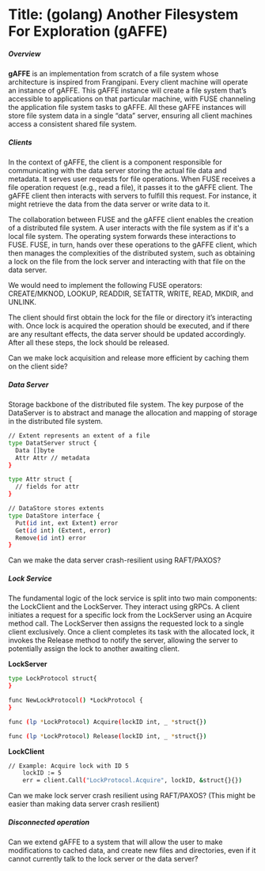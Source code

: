 # Title: (golang) Another Filesystem For Exploration (gAFFE)


##### Overview

**gAFFE** is an implementation from scratch of a file system whose architecture is inspired from Frangipani. Every client machine will operate an instance of gAFFE. This gAFFE instance will create a file system that’s accessible to applications on that particular machine, with FUSE channeling the application file system tasks to gAFFE. All these gAFFE instances will store file system data in a single “data” server, ensuring all client machines access a consistent shared file system.

##### Clients

In the context of gAFFE, the client is a component responsible for communicating with the data server storing the actual file data and metadata. It serves user requests for file operations.
When FUSE receives a file operation request (e.g., read a file), it passes it to the gAFFE client. The gAFFE client then interacts with servers to fulfill this request. For instance, it might retrieve the data from the data server or write data to it.

The collaboration between FUSE and the gAFFE client enables the creation of a distributed file system. A user interacts with the file system as if it's a local file system. The operating system forwards these interactions to FUSE. FUSE, in turn, hands over these operations to the gAFFE client, which then manages the complexities of the distributed system, such as obtaining a lock on the file from the lock server and interacting with that file on the data server. 

We would need to implement the following FUSE operators: CREATE/MKNOD, LOOKUP, READDIR, SETATTR, WRITE, READ, MKDIR, and UNLINK.

The client should first obtain the lock for the file or directory it’s interacting with. Once lock is acquired the operation should be executed, and if there are any resultant effects, the data server should be updated accordingly. After all these steps, the lock should be released.

Can we make lock acquisition and release more efficient by caching them on the client side?

##### Data Server

Storage backbone of the distributed file system. The key purpose of the DataServer is to abstract and manage the allocation and mapping of storage in the distributed file system.

```sh
// Extent represents an extent of a file
type DatatServer struct {
  Data []byte
  Attr Attr // metadata
}

type Attr struct {
  // fields for attr
}

// DataStore stores extents
type DataStore interface {
  Put(id int, ext Extent) error
  Get(id int) (Extent, error)
  Remove(id int) error
}
```

Can we make the data server crash-resilient using RAFT/PAXOS?

##### Lock Service

The fundamental logic of the lock service is split into two main components: the LockClient and the LockServer. They interact using gRPCs. A client initiates a request for a specific lock from the LockServer using an Acquire method call. The LockServer then assigns the requested lock to a single client exclusively. Once a client completes its task with the allocated lock, it invokes the Release method to notify the server, allowing the server to potentially assign the lock to another awaiting client.


**LockServer**
```sh
type LockProtocol struct{	
}

func NewLockProtocol() *LockProtocol {	
}

func (lp *LockProtocol) Acquire(lockID int, _ *struct{})

func (lp *LockProtocol) Release(lockID int, _ *struct{})
```

**LockClient**
```sh
// Example: Acquire lock with ID 5
	lockID := 5
	err = client.Call("LockProtocol.Acquire", lockID, &struct{}{})
```

Can we make lock server crash resilient using RAFT/PAXOS? (This might be easier than making data server crash resilient) 

##### Disconnected operation

Can we extend gAFFE to a system that will allow the user to make modifications to cached data, and create new files and directories, even if it cannot currently talk to the lock server or the data server?


